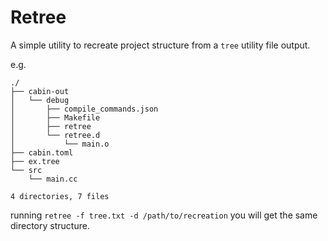 # Retree

A simple utility to recreate project structure from a `tree` utility file output.

e.g.

```tree
./
├── cabin-out
│   └── debug
│       ├── compile_commands.json
│       ├── Makefile
│       ├── retree
│       └── retree.d
│           └── main.o
├── cabin.toml
├── ex.tree
└── src
    └── main.cc

4 directories, 7 files
```

running `retree -f tree.txt -d /path/to/recreation` you will get the same directory structure.

